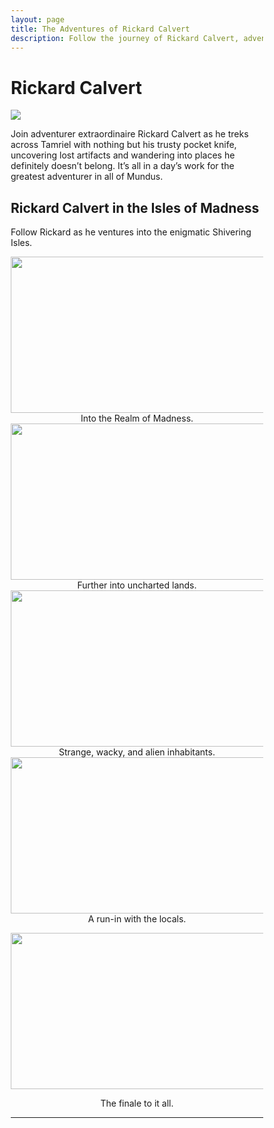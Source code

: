 ```yaml
---
layout: page
title: The Adventures of Rickard Calvert
description: Follow the journey of Rickard Calvert, adventurer extraordinaire!
---
```

# Rickard Calvert
![](https://staticdelivery.nexusmods.com/mods/1704/images/headers/52397_1725415004.jpg)

Join adventurer extraordinaire Rickard Calvert as he treks across Tamriel with nothing but his trusty pocket knife, uncovering lost artifacts and wandering into places he definitely doesn’t belong. It’s all in a day’s work for the greatest adventurer in all of Mundus.

## Rickard Calvert in the Isles of Madness

Follow Rickard as he ventures into the enigmatic Shivering Isles.

<html>
<head>
<style>
* {
  box-sizing: border-box;
}

.column {
  float: left;
  width: 33.33%;
  padding: 5px;
}

/* Clearfix (clear floats) */
.row::after {
  content: "";
  clear: both;
  display: table;
}
</style>
</head>
<body>

<center>
<div class="row">
  <div class="column">
    <a href="https://tatetayloroh.github.io/TateTaylorOH/RickardCalvert/ECSS/MANIA.html"><img src="https://staticdelivery.nexusmods.com/images/1704/61720101-1665548201.png" 
     width="445" 
     height="250" /></a><figcaption>Into the Realm of Madness.</figcaption>
  </div>
  <div class="column">
    <a href="https://tatetayloroh.github.io/TateTaylorOH/RickardCalvert/ECSS/DEMENTIA.html"><img src="https://staticdelivery.nexusmods.com/images/1704/61720101-1665855957.png" 
     width="445" 
     height="250" /></a><figcaption>Further into uncharted lands.</figcaption>
  </div>
</div>

<div class="row">
  <div class="column">
    <a href="https://tatetayloroh.github.io/TateTaylorOH/RickardCalvert/ECSS/FLORAANDFAUNA.html"><img src="https://staticdelivery.nexusmods.com/images/1704/61720101-1666506172.png" 
     width="445" 
     height="250" /></a><figcaption>Strange, wacky, and alien inhabitants.</figcaption>
  </div>
  <div class="column">
    <a href="https://tatetayloroh.github.io/TateTaylorOH/RickardCalvert/ECSS/SHEOGORATHSFAITHFUL.html"><img src="https://staticdelivery.nexusmods.com/images/1704/61720101-1667064520.png" 
     width="445" 
     height="250" /></a><figcaption>A run-in with the locals.</figcaption>
  </div>
</div>

<a href="https://tatetayloroh.github.io/TateTaylorOH/RickardCalvert/ECSS/THORONSFAITHFUL.html"><img src="https://staticdelivery.nexusmods.com/images/1704/61720101-1667667974.png" 
     width="445" 
     height="250" /></a><figcaption>The finale to it all.</figcaption>
</center>

</body>
</html>

<!-- ## Rickard's Outtakes

<center><a href="https://raw.githubusercontent.com/TateTaylorOH/TateTaylorOH/refs/heads/main/assets/images/RickardCalvert/RickardMelonNose.png"><img src="https://raw.githubusercontent.com/TateTaylorOH/TateTaylorOH/refs/heads/main/assets/images/RickardCalvert/RickardMelonNose.png" 
     width="445" 
     height="250" /></a> <a href="https://raw.githubusercontent.com/TateTaylorOH/TateTaylorOH/refs/heads/main/assets/images/RickardCalvert/RickardAlwaysHasBeen.png"><img src="https://raw.githubusercontent.com/TateTaylorOH/TateTaylorOH/refs/heads/main/assets/images/RickardCalvert/RickardAlwaysHasBeen.png" 
     width="445" 
     height="250" /></a>
     
<a href="https://raw.githubusercontent.com/TateTaylorOH/TateTaylorOH/refs/heads/main/assets/images/RickardCalvert/RickardMexico.png"><img src="https://raw.githubusercontent.com/TateTaylorOH/TateTaylorOH/refs/heads/main/assets/images/RickardCalvert/RickardMexico.png" 
     width="445" 
     height="250" /></a> <a href="https://raw.githubusercontent.com/TateTaylorOH/TateTaylorOH/refs/heads/main/assets/images/RickardCalvert/RickardYeeHaw.png"><img src="https://raw.githubusercontent.com/TateTaylorOH/TateTaylorOH/refs/heads/main/assets/images/RickardCalvert/RickardYeeHaw.png" 
     width="445" 
     height="250" /></a></center>
-->
---
